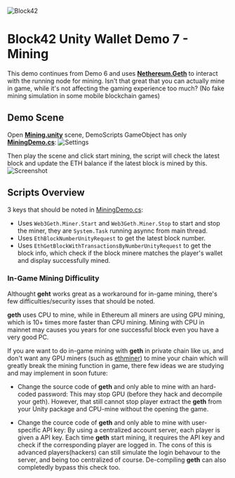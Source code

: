 ![Block42](http://assets.block42.world/images/icons/block42_logo_200.png)

# Block42 Unity Wallet Demo 7 - Mining
This demo continues from Demo 6 and uses [**Nethereum.Geth**](../../../../Plugins/Nethereum.Geth) to interact with the running node for mining. Isn't that great that you can actually mine in game, while it's not affecting the gaming experience too much? (No fake mining simulation in some mobile blockchain games)

## Demo Scene
Open [**Mining.unity**](Mining.unity) scene, DemoScripts GameObject has only [**MiningDemo.cs**](MiningDemo.cs):
![Settings](/Documents/Demo-07-Mining/01_demo_scripts.png)

Then play the scene and click start mining, the script will check the latest block and update the ETH balance if the latest block is mined by this.
![Screenshot](/Documents/Demo-07-Mining/02_screenshot.png)

## Scripts Overview
3 keys that should be noted in [MiningDemo.cs](MiningDemo.cs):

- Uses `Web3Geth.Miner.Start` and `Web3Geth.Miner.Stop` to start and stop the miner, they are `System.Task` running asynnc from main thread.
- Uses `EthBlockNumberUnityRequest` to get the latest block number.
- Uses `EthGetBlockWithTransactionsByNumberUnityRequest` to get the block info, which check if the block minere matches the player's wallet and display successfully mined.

### In-Game Mining Difficulity ###
Althought **geht** works great as a workaround for in-game mining, there's few difficulties/security isses that should be noted.

**geth** uses CPU to mine, while in Ethereum all miners are using GPU mining, which is 10+ times more faster than CPU mining. Mining with CPU in mainnet may causes you years for one successful block even you have a very good PC.

If you are want to do in-game mining with **geth** in private chain like us, and don't want any GPU miners (such as [ethminer](https://github.com/ethereum-mining/ethminer)) to mine your chain which will greatly break the mining function in game, there few ideas we are studying and may implement in soon future:
- Change the source code of **geth** and only able to mine with an hard-coded password:
This may stop GPU (before they hack and decompile your geth). However, that still cannot stop player extract the **geth** from your Unity package and CPU-mine without the opening the game.

- Change the cource code of **geth** and only able to mine with user-specific API key:
By using a centralized account server, each player is given a API key. Each time **geth** start mining, it requires the API key and check if the corresponding player are logged in. The cons of this is advanced players(hackers) can still simulate the login behavour to the server, and being too centralized of course. De-compiling **geth** can also completedly bypass this check too.